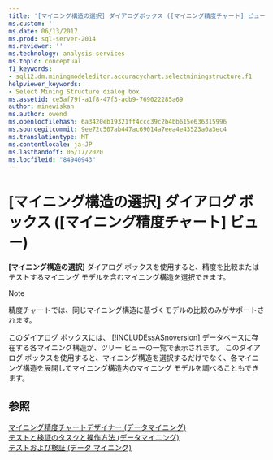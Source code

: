 ```yaml
---
title: '[マイニング構造の選択] ダイアログボックス ([マイニング精度チャート] ビュー)Microsoft Docs'
ms.custom: ''
ms.date: 06/13/2017
ms.prod: sql-server-2014
ms.reviewer: ''
ms.technology: analysis-services
ms.topic: conceptual
f1_keywords:
- sql12.dm.miningmodeleditor.accuracychart.selectminingstructure.f1
helpviewer_keywords:
- Select Mining Structure dialog box
ms.assetid: ce5af79f-a1f8-47f3-acb9-769022285a69
author: minewiskan
ms.author: owend
ms.openlocfilehash: 6a3420eb19321ff4ccc39c2b4bb615e636315996
ms.sourcegitcommit: 9ee72c507ab447ac69014a7eea4e43523a0a3ec4
ms.translationtype: MT
ms.contentlocale: ja-JP
ms.lasthandoff: 06/17/2020
ms.locfileid: "84940943"
---
```

# <a name="select-mining-structure-dialog-box-mining-accuracy-chart-view"></a>[マイニング構造の選択] ダイアログ ボックス ([マイニング精度チャート] ビュー)
  **[マイニング構造の選択]** ダイアログ ボックスを使用すると、精度を比較またはテストするマイニング モデルを含むマイニング構造を選択できます。  
  
> [!NOTE]  
>  精度チャートでは、同じマイニング構造に基づくモデルの比較のみがサポートされます。  
  
 このダイアログ ボックスには、 [!INCLUDE[ssASnoversion](../includes/ssasnoversion-md.md)] データベースに存在する各マイニング構造が、ツリー ビューの一覧で表示されます。 このダイアログ ボックスを使用すると、マイニング構造を選択するだけでなく、各マイニング構造を展開してマイニング構造内のマイニング モデルを調べることもできます。  
  
## <a name="see-also"></a>参照  
 [マイニング精度チャートデザイナー &#40;データマイニング&#41;](mining-accuracy-chart-designer-data-mining.md)   
 [テストと検証のタスクと操作方法 &#40;データマイニング&#41;](data-mining/testing-and-validation-tasks-and-how-tos-data-mining.md)   
 [テストおよび検証 &#40;データ マイニング&#41;](data-mining/testing-and-validation-data-mining.md)  
  
  
